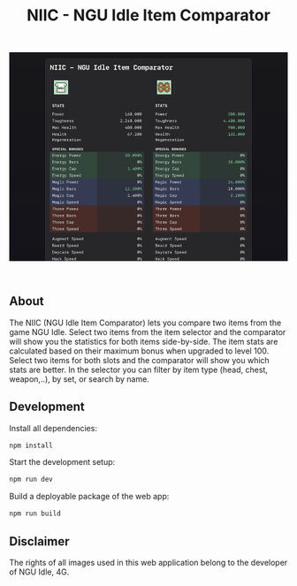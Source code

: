 <h1 align="center">NIIC - NGU Idle Item Comparator</h1>

<p>&nbsp;</p>

<img src="/preview.png" alt="Browser screenshot as a preview of the tool" align="center">

<p>&nbsp;</p>

## About

The NIIC (NGU Idle Item Comparator) lets you compare two items from the game NGU Idle. Select two items from the item selector and the comparator will show you the statistics for both items side-by-side.
The item stats are calculated based on their maximum bonus when upgraded to level 100. Select two items for both slots and the comparator will show you which stats are better. In the selector you can filter by item type (head, chest, weapon,..), by set, or search by name.

## Development

Install all dependencies:

```bash
npm install
```

Start the development setup:

```bash
npm run dev
```

Build a deployable package of the web app:

```bash
npm run build
```


## Disclaimer

The rights of all images used in this web application belong to the developer of NGU Idle, 4G.
